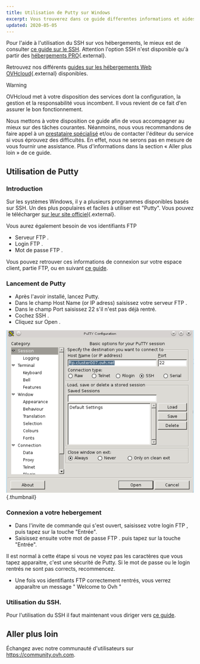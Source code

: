 ```yaml
---
title: Utilisation de Putty sur Windows
excerpt: Vous trouverez dans ce guide differentes informations et aides concernant l’installation de Putty sur Windows.
updated: 2020-05-05
---
```


Pour l'aide à l'utilisation du SSH sur vos hébergements, le mieux est de consulter [ce guide sur le SSH](/pages/web_cloud/web_hosting/ssh_on_webhosting). Attention l'option SSH n'est disponible qu'à partir des [hébergements PRO](https://www.ovhcloud.com/fr/web-hosting/professional-offer/){.external}.

Retrouvez nos différents [guides sur les hébergements Web OVHcloud](/products/web-cloud-hosting){.external} disponibles.

> [!warning]
>
> OVHcloud met à votre disposition des services dont la configuration, la gestion et la responsabilité vous incombent. Il vous revient de ce fait d'en assurer le bon fonctionnement.
> 
> Nous mettons à votre disposition ce guide afin de vous accompagner au mieux sur des tâches courantes. Néanmoins, nous vous recommandons de faire appel à un [prestataire spécialisé](https://partner.ovhcloud.com/fr/directory/) et/ou de contacter l'éditeur du service si vous éprouvez des difficultés. En effet, nous ne serons pas en mesure de vous fournir une assistance. Plus d'informations dans la section « Aller plus loin » de ce guide.
> 

## Utilisation de Putty

### Introduction
Sur les systèmes Windows, il y a plusieurs programmes disponibles basés sur SSH. Un des plus populaires et faciles à utiliser est "Putty". Vous pouvez le télécharger [sur leur site officiel](http://www.putty.org/){.external}.

Vous aurez également besoin de vos identifiants FTP

- Serveur FTP .
- Login FTP .
- Mot de passe FTP .

Vous pouvez retrouver ces informations de connexion sur votre espace client, partie FTP, ou en suivant [ce guide](/pages/web_cloud/web_hosting/ftp_connection).

### Lancement de Putty
- Après l'avoir installé, lancez Putty.
- Dans le champ Host Name (or IP adress) saisissez votre serveur FTP .
- Dans le champ Port saisissez 22 s'il n'est pas déjà rentré.
- Cochez SSH .
- Cliquez sur Open .

![hosting](images/configuration.png){.thumbnail}

### Connexion a votre hebergement
- Dans l'invite de commande qui s'est ouvert, saisissez votre login FTP , puis tapez sur la touche "Entrée".
- Saisissez ensuite votre mot de passe FTP . puis tapez sur la touche "Entrée".

Il est normal à cette étape si vous ne voyez pas les caractères que vous tapez apparaitre, c'est une sécurité de Putty. Si le mot de passe ou le login rentrés ne sont pas corrects, recommencez.

- Une fois vos identifiants FTP correctement rentrés, vous verrez apparaître un message " Welcome to Ovh "

### Utilisation du SSH.
Pour l'utilisation du SSH il faut maintenant vous diriger vers [ce guide](/pages/web_cloud/web_hosting/ssh_on_webhosting).

## Aller plus loin

Échangez avec notre communauté d'utilisateurs sur <https://community.ovh.com>.
